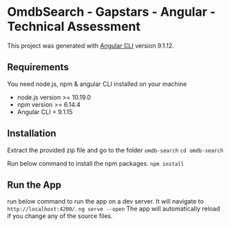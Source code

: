
# OmdbSearch - Gapstars - Angular - Technical Assessment

This project was generated with [Angular CLI](https://github.com/angular/angular-cli) version 9.1.12.

## Requirements
You need node.js, npm  & angular CLI installed on your machine
- node.js version  >= 10.19.0
- npm version >= 6.14.4
- Angular CLI = 9.1.15

## Installation
Extract the provided zip file and go to the folder `omdb-search`
`cd omdb-search`

Run below command to install the npm packages. 
`npm install`

## Run the App
run below command to run the app on a dev server. It will navigate to `http://localhost:4200/`.
`ng serve --open`
The app will automatically reload if you change any of the source files.


